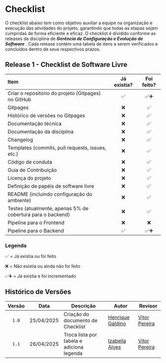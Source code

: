 # Checklist

O checklist abaixo tem como objetivo auxiliar a equipe na organização e execução das atividades do projeto, garantindo que todas as etapas sejam cumpridas de forma eficiente e eficaz. O checklist é dividido conforme as releases da disciplina de ***Gerência de Configuração e Evolução de Software*** . Cada release contém uma tabela de itens a serem verificados e concluídos dentro de seus respectivos prazos.

## Release 1 - Checklist de Software Livre
<!-- [ ] para meta vazia; [X] para meta cumprida -->

| Item | Já existia? | Foi feito? |
|:-----|:-----------:|:----------:|
| Criar o repositório do projeto (Gitpages) no GitHub | ✅ | ✅➕ |
| Gitpages | ❌ | ✅ |
| Histórico de versões no Gitpages | ❌ | ✅ |
| Documentação técnica | ❌ | ✅ |
| Documentação da disciplina | ❌ | ✅ |
| Changelog | ❌ | ✅ |
| Templates (commits, pull requests, issues, etc.) | ❌ | ✅ |
| Código de conduta | ❌ | ✅ |
| Guia de Contribuição | ❌ | ✅ |
| Licença do projeto | ❌ | ✅ |
| Definição de papéis de software livre | ❌ | ✅ |
| README (incluindo configuração do ambiente) | ❌ | ✅ |
| Testes (atualmente, apenas 5% de cobertura para o backend) | ❌ | ✅ |
| Pipeline para o Frontend | ❌ | ❌ |
| Pipeline para o Backend | ✅ | ✅➕ |

### Legenda

✅ = Já existia ou foi feito

❌ = Não existia ou ainda não foi feito

✅➕ = Já existia e foi incrementado


## Histórico de Versões

| Versão | Data | Descrição | Autor | Revisor |
| :----: | ---- | --------- | ----- | ------- |
| `1.0`  |25/04/2025| Criação do documento de Checklist | [Henrique Galdino](https://github.com/hgaldino05) |[Vitor Pereira](https://github.com/vcpvitor)  |
| `1.1`  |26/04/2025| Troca lista por tabela e adiciona legenda | [Izabella Alves](https://github.com/izabellaalves) |[Vitor Pereira](https://github.com/vcpvitor)  |